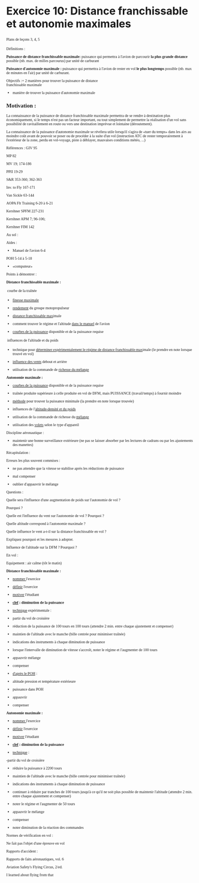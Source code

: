<h1>
Exercice 10: Distance
franchissable et autonomie maximales</h1>

<FONT SIZE=1 FACE="Geneva">Plans
de le&ccedil;ons   3,   4,   5



D&eacute;finitions :

<B>Puissance de distance franchissable maximale:</B>
puissance qui permettra &agrave; l'avion de parcourir <B>la plus
grande distance</B> possible  (nb. max. de milles parcourus) par
unit&eacute; de carburant 


<B>Puissance d'autonomie maximale : </B>puissance
qui permettra &agrave; l'avion de rester en vol <B>le plus longtemps</B>
possible (nb. max de minutes en l'air) par unit&eacute; de carburant.




Objectifs :+
 2 mani&egrave;res pour trouver la puissance de distance     
franchissable maximale

+ mani&egrave;re de trouver la puissance
d'autonomie maximale



## Motivation :
La connaissance de la puissance de distance franchissable maximale
permettra de se rendre &agrave; destination plus &eacute;conomiquement,
si le temps n'est pas un facteur important,  ou tout simplement
de permettre la r&eacute;alisation d'un vol sans possibilit&eacute;
de ravitaillement en route ou vers une destination impr&eacute;vue
et lointaine (d&eacute;routement).

La connaissance de la puissance d'autonomie
maximale se r&eacute;v&eacute;lera utile lorsqu'il s'agira de
&#171;tuer du temps&#187; dans les airs au moindre co&ucirc;t
avant de pouvoir se poser ou de proc&eacute;der &agrave; la suite
d'un vol (instruction ATC de rester temporairement &agrave; l'ext&eacute;rieur
de la zone, perdu en vol-voyage, piste &agrave; d&eacute;blayer,
mauvaises conditions m&eacute;t&eacute;o, ...)




R&eacute;f&eacute;rences :
GIV 95

MP 82

MV 19; 174-186

PPII 19-29

S&amp;R 353-360;  362-363

Inv. to Fly  167-171

Van Sickle  63-144

AOPA Flt Training  6-20 &agrave; 6-21

Kershner SPFM  227-231

Kershner APM  7;  96-106;

Kershner FIM  142



Au sol :

Aides :

+ Manuel de l'avion 6-4

POH 5-14 &agrave; 5-18

+ &#171;computeur&#187;


Points &agrave; d&eacute;montrer :

<B>Distance franchissable maximale :</B>

&#139; courbe de la tra&icirc;n&eacute;e

+ <U>finesse maximale</U>

+ <U>rendement</U> du groupe motopropulseur

+ <U>distance franchissable max</U>imale

+ comment trouver le r&eacute;gime et l'altitude
<U>dans le manuel</U> de l'avion

+ <U>courbes de la puissance</U> disponible
et de la puissance requise

&#139; influences de l'altitude et du poids

+ technique pour <U>d&eacute;terminer exp&eacute;rimentalement
le r&eacute;gime de distance </U>  <U>franchissable max</U>imale
(le prendre en note lorsque trouv&eacute; en vol)

+ <U>influence des vents</U> debout et arri&egrave;re

+ utilisation de la commande de <U>richesse
du m&eacute;lange

</U>

<B>Autonomie maximale :</B>

+ <U>courbes de la puissance</U> disponible
et de la puissance requise

+ tra&icirc;n&eacute;e produite sup&eacute;rieure
&agrave; celle produite en vol de DFM, mais    PUISSANCE (travail/temps)
&agrave; fournir moindre

+ <U>m&eacute;thode</U> pour trouver la puissance
minimale   (la prendre en note           lorsque trouv&eacute;e)

+ influences de l'<U>altitude-densit&eacute;
et du poids</U>

+ utilisation de la commande de richesse du
<U>m&eacute;lange</U>

+ utilisation des <U>volets</U> selon le type
d'appareil




Discipline a&eacute;ronautique :

+ maintenir une bonne surveillance ext&eacute;rieure
 (ne pas se laisser  absorber par les lectures de cadrans ou par
les ajustements des  manettes)





R&eacute;capitulation :

Erreurs les plus souvent commises :

+ ne pas attendre que la vitesse se stabilise
apr&egrave;s les r&eacute;ductions de   puissance

+ mal compenser

+ oublier d'appauvrir le m&eacute;lange



Questions :

Quelle sera l'influence d'une augmentation
de poids sur l'autonomie de vol ?

Pourquoi ?


Quelle est l'influence du vent sur l'autonomie
de vol ?  Pourquoi ?


Quelle altitude correspond &agrave; l'autonomie
maximale ?


Quelle influence le vent a-t-il sur la distance
franchissable en vol ?

Expliquez pourquoi et les mesures &agrave;
adopter.


Influence de l'altitude sur la DFM ? Pourquoi
?



En vol :

Equipement : air calme  (t&ocirc;t le matin)



<B>Distance franchissable maximale :</B>

+ <U>nommer </U>l'exercice

+ <U>d&eacute;finir</U> l'exercice

+ <U>motiver</U> l'&eacute;tudiant


+ <U><B>clef</B></U><B> :  diminution de
la puissance</B>

+ <U>technique</U> exp&eacute;rimentale :

- partir du vol de croisi&egrave;re

- r&eacute;duction de la puissance de 100
tours en 100 tours  (attendre    2 min. entre chaque ajustement
et compenser)

- maintien de l'altitude avec le manche
 (bille centr&eacute;e pour           minimiser tra&icirc;n&eacute;e)

- indications des instruments &agrave; chaque
diminution de puissance

- lorsque l'intervalle de diminution de
vitesse s'accro&icirc;t, noter le    r&eacute;gime et l'augmenter
de 100 tours

- appauvrir m&eacute;lange

- compenser

+ <U>d'apr&egrave;s le POH</U> :

- altitude pression et temp&eacute;rature
ext&eacute;rieure

- puissance dans POH

- appauvrir

- compenser



<B>Autonomie maximale :</B>


+ <U>nommer </U>l'exercice

+ <U>d&eacute;finir</U> l'exercice

+ <U>motiver</U> l'&eacute;tudiant


+ <U><B>clef</B></U><B> :  diminution de
la puissance
</B>

+ <U>technique</U> :

-partir du vol de croisi&egrave;re

- r&eacute;duire la puissance &agrave; 2200
tours

- maintien de l'altitude avec le manche
(bille centr&eacute;e pour           minimiser tra&icirc;n&eacute;e)

- indications des instruments &agrave; chaque
diminution de puissance

- continuer &agrave; r&eacute;duire par
tranches de 100 tours jusqu'&agrave; ce qu'il ne   soit plus possible
de maintenir l'altitude (attendre 2 min. entre   chaque ajustement
et compenser)

- noter le r&eacute;gime et l'augmenter
de 50 tours

- appauvrir le m&eacute;lange

- compenser

+ noter diminution de la r&eacute;action des
commandes



Normes de v&eacute;rification en vol
:


Ne fait pas l'objet d'une &eacute;preuve en
vol



Rapports d'accident :

Rapports de faits a&eacute;ronautiques, vol.
6


Aviation Safety's Flying Circus, 2/ed.


I learned about flying from that
